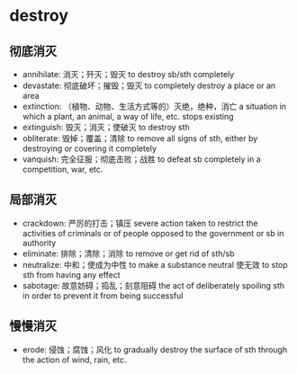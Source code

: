 # destroy

## 彻底消灭

- annihilate: 消灭；歼灭；毁灭 to destroy sb/sth completely
- devastate: 彻底破坏；摧毁；毁灭 to completely destroy a place or an area
- extinction: （植物、动物、生活方式等的）灭绝，绝种，消亡 a situation in which a plant, an animal, a way of life, etc. stops existing
- extinguish: 毁灭；消灭；使破灭 to destroy sth
- obliterate: 毁掉；覆盖；清除 to remove all signs of sth, either by destroying or covering it completely
- vanquish: 完全征服；彻底击败；战胜 to defeat sb completely in a competition, war, etc.

## 局部消灭

- crackdown: 严厉的打击；镇压 severe action taken to restrict the activities of criminals or of people opposed to the government or sb in authority
- eliminate: 排除；清除；消除 to remove or get rid of sth/sb
- neutralize: 中和；使成为中性 to make a substance neutral 使无效 to stop sth from having any effect
- sabotage: 故意妨碍；捣乱；刻意阻碍 the act of deliberately spoiling sth in order to prevent it from being successful

## 慢慢消灭

- erode: 侵蚀；腐蚀；风化 to gradually destroy the surface of sth through the action of wind, rain, etc.
